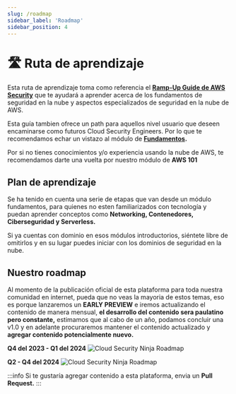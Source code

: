 ```yaml
---
slug: /roadmap
sidebar_label: 'Roadmap'
sidebar_position: 4
---
```


# 🛣️ Ruta de aprendizaje

Esta ruta de aprendizaje toma como referencia el **[Ramp-Up Guide de AWS Security](https://d1.awsstatic.com/training-and-certification/ramp-up_guides/Ramp-Up_Guide_Security.pdf)** que te ayudará a aprender acerca de los fundamentos de seguridad en la nube y aspectos especializados de seguridad en la nube de AWS.

Esta guía tambien ofrece un path para aquellos nivel usuario que deseen encaminarse como futuros Cloud Security Engineers. Por lo que te recomendamos echar un vistazo al módulo de **[Fundamentos](/docs/fundamentos/networking-101).**

Por si no tienes conocimientos y/o experiencia usando la nube de AWS, te recomendamos darte una vuelta por nuestro módulo de **AWS 101**

## Plan de aprendizaje
Se ha tenido en cuenta una serie de etapas que van desde un módulo fundamentos, para quienes no esten familiarizados con tecnología y puedan aprender conceptos como **Networking, Contenedores, Ciberseguridad y Serverless.**

Si ya cuentas con dominio en esos módulos introductorios, siéntete libre de omitirlos y en su lugar puedes iniciar con los dominios de seguridad en la nube.

## Nuestro roadmap

Al momento de la publicación oficial de esta plataforma para toda nuestra comunidad en internet, pueda que no veas la mayoria de estos temas, eso es porque lanzaremos un **EARLY PREVIEW** e iremos actualizando el contenido de manera mensual, **el desarrollo del contenido sera paulatino pero constante,** estimamos que al cabo de un año, podamos concluir una v1.0 y en adelante procuraremos mantener el contenido actualizado y **agregar contenido potencialmente nuevo.**

**Q4 del 2023 - Q1 del 2024**
![Cloud Security Ninja Roadmap](/img/roadmap_p1.svg)

**Q2 - Q4 del 2024**
![Cloud Security Ninja Roadmap](/img/roadmap_p2.svg)

:::info
Si te gustaría agregar contenido a esta plataforma, envia un **Pull Request.**
:::